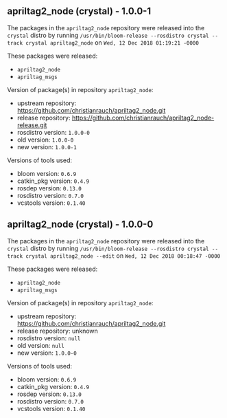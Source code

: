 ## apriltag2_node (crystal) - 1.0.0-1

The packages in the `apriltag2_node` repository were released into the `crystal` distro by running `/usr/bin/bloom-release --rosdistro crystal --track crystal apriltag2_node` on `Wed, 12 Dec 2018 01:19:21 -0000`

These packages were released:
- `apriltag2_node`
- `apriltag_msgs`

Version of package(s) in repository `apriltag2_node`:

- upstream repository: https://github.com/christianrauch/apriltag2_node.git
- release repository: https://github.com/christianrauch/apriltag2_node-release.git
- rosdistro version: `1.0.0-0`
- old version: `1.0.0-0`
- new version: `1.0.0-1`

Versions of tools used:

- bloom version: `0.6.9`
- catkin_pkg version: `0.4.9`
- rosdep version: `0.13.0`
- rosdistro version: `0.7.0`
- vcstools version: `0.1.40`


## apriltag2_node (crystal) - 1.0.0-0

The packages in the `apriltag2_node` repository were released into the `crystal` distro by running `/usr/bin/bloom-release --rosdistro crystal --track crystal apriltag2_node --edit` on `Wed, 12 Dec 2018 00:18:47 -0000`

These packages were released:
- `apriltag2_node`
- `apriltag_msgs`

Version of package(s) in repository `apriltag2_node`:

- upstream repository: https://github.com/christianrauch/apriltag2_node.git
- release repository: unknown
- rosdistro version: `null`
- old version: `null`
- new version: `1.0.0-0`

Versions of tools used:

- bloom version: `0.6.9`
- catkin_pkg version: `0.4.9`
- rosdep version: `0.13.0`
- rosdistro version: `0.7.0`
- vcstools version: `0.1.40`


